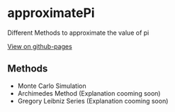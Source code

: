 # approximatePi
Different Methods to approximate the value of pi

[View on github-pages](https://tiemotm.github.io/approximatePi/)

## Methods
- Monte Carlo Simulation
- Archimedes Method (Explanation cooming soon)
- Gregory Leibniz Series (Explanation cooming soon)
